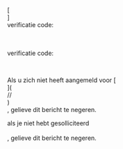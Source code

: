 [<br host>]<br action>verificatie code:<br code>

<br url><br action>verificatie code:

<br code>

Als u zich niet heeft aangemeld voor [<br host>](<br protocol>//<br host>)<br action>, gelieve dit bericht te negeren.

als je niet hebt gesolliciteerd<br url><br action>, gelieve dit bericht te negeren.
